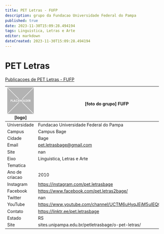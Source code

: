 ```yaml
---
title: PET Letras - FUFP
description: grupo da Fundacao Universidade Federal do Pampa
published: true
date: 2023-11-30T15:09:28.494194
tags: Linguistica, Letras e Arte
editor: markdown
dateCreated: 2023-11-30T15:09:28.494194
---
```


# PET Letras

[Publicacoes de PET Letras - FUFP](/atividade/14PETLetrasFUFP/feed.md)

| ![placeholder.png](/placeholder.png) [logo] | [foto do grupo] FUFP         |
| ------------------------------------------- | ------------------------------------------------- |
| Universidade                                | Fundacao Universidade Federal do Pampa      |
| Campus                                      | Campus Bage            |
| Cidade                                      | Bage             |
| Email                                       | pet.letrasbage@gmail.com             |
| Site                                        | nan              |
| Eixo                                        | Linguistica, Letras e Arte              |
| Tematica                                    |           |
| Ano de criacao                              | 2010        |
| Instagram                                   | https://instagram.com/pet.letrasbage         |
| Facebook                                    | https://www.facebook.com/pet.letras2bage/          |
| Twitter                                     | nan           |
| YouTube                                     | https://www.youtube.com/channel/UCTM6uHyqJEjM5uIEQO8C3VA           |
| Contato                                     | https://linktr.ee/pet.letrasbage         |
| Estado                                      |  RS            |
| Site                                        | sites.unipampa.edu.br/petletrasbage/o-pet-letras/ |

